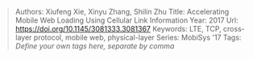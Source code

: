 > Authors: Xiufeng Xie, Xinyu Zhang, Shilin Zhu
> Title: Accelerating Mobile Web Loading Using Cellular Link Information
> Year: 2017
> Url: https://doi.org/10.1145/3081333.3081367
> Keywords: LTE, TCP, cross-layer protocol, mobile web, physical-layer
> Series: MobiSys '17
> Tags: *Define your own tags here, separate by comma*